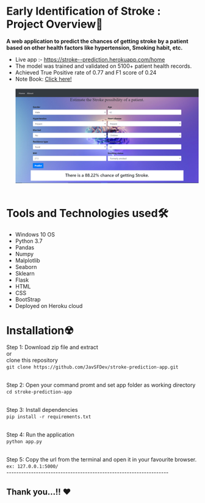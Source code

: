 # Early Identification of Stroke : Project Overview🎯
**A web application to predict the chances of getting stroke by a patient based on other health factors like hypertension, Smoking habit, etc.**
- Live app :- https://stroke--prediction.herokuapp.com/home
- The model was trained and validated on 5100+ patient health records. 
- Achieved True Positive rate of 0.77 and F1 score of 0.24
- Note Book: [Click here!](https://github.com/JavSFDev/stroke-prediction-app/blob/main/Notebook.ipynb)
<br><br>
![home](https://github.com/JavSFDev/stroke-prediction-app/blob/main/static/images/img.png)
<br><br>

# Tools and Technologies used🛠
- Windows 10 OS 
- Python 3.7
- Pandas
- Numpy
- Malplotlib 
- Seaborn 
- Sklearn
- Flask
- HTML
- CSS
- BootStrap 
- Deployed on Heroku cloud

# Installation☢
Step 1: Download zip file and extract
<br>or<br>
clone this repository<br>
`git clone https://github.com/JavSFDev/stroke-prediction-app.git`<br><br>

Step 2: Open your command promt and set app folder as working directory<br>
`cd stroke-prediction-app`<br><br>

Step 3: Install dependencies<br>
`pip install -r requirements.txt`<br><br>

Step 4: Run the application<br>
`python app.py`<br><br>

Step 5: Copy the url from the terminal and open it in your favourite browser.<br>
`ex: 127.0.0.1:5000/`<br>
------------------------------------------------------------------<br>
## Thank you...!! ❤
